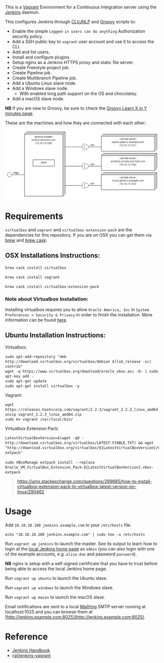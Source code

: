 This is a [Vagrant](https://www.vagrantup.com/) Environment for a Continuous Integration server using the [Jenkins](https://jenkins.io) daemon.

This configures Jenkins through [CLI/JNLP](https://wiki.jenkins-ci.org/display/JENKINS/Jenkins+CLI) and [Groovy](http://www.groovy-lang.org/) scripts to:

* Enable the simple `Logged-in users can do anything` Authorization security policy.
* Add a SSH public key to `vagrant` user account and use it to access the CLI.
* Add and list users.
* Install and configure plugins.
* Setup nginx as a Jenkins HTTPS proxy and static file server.
* Create Freestyle project job.
* Create Pipeline job.
* Create Multibranch Pipeline job.
* Add a Ubuntu Linux slave node.
* Add a Windows slave node.
  * With enabled long path support on the OS and chocolatey.
* Add a macOS slave node.

**NB** If you are new to Groovy, be sure to check the [Groovy Learn X in Y minutes page](https://learnxinyminutes.com/docs/groovy/).

These are the machines and how they are connected with each other:

<img src="diagram.png">


# Requirements

`virtualbox` and `vagrant` and `virtualbox-extension-pack` are the dependencies for this repository.
If you are on OSX you can get them via [brew](https://github.com/Homebrew/brew) and [brew cask](https://github.com/Homebrew/homebrew-cask):

## OSX Installations Instructions:

`brew cask install virtualbox`

`brew cask install vagrant`

`brew cask install virtualbox-extension-pack`

### Note about Virtualbox Installation:

Installing virtualbox requires you to allow `Oracle America, Inc` in `System Preferences > Security & Privacy` in order to finish the installation. More information can be found [here](http://osxdaily.com/2018/12/31/install-run-virtualbox-macos-install-kernel-fails/).


## Ubuntu Installation Instructions:

Virtualbox:

```
sudo apt-add-repository "deb http://download.virtualbox.org/virtualbox/debian $(lsb_release -sc) contrib"
wget -q https://www.virtualbox.org/download/oracle_vbox.asc -O- | sudo apt-key add -
sudo apt-get update
sudo apt-get install virtualbox -y
```

Vagrant:

```
wget https://releases.hashicorp.com/vagrant/2.2.3/vagrant_2.2.3_linux_amd64.zip
unzip vagrant_2.2.3_linux_amd64.zip
sudo mv vagrant /usr/local/bin/
```

Virtualbox Extension Pack:

```
LatestVirtualBoxVersion=$(wget -qO - http://download.virtualbox.org/virtualbox/LATEST-STABLE.TXT) && wget "http://download.virtualbox.org/virtualbox/${LatestVirtualBoxVersion}/Oracle_VM_VirtualBox_Extension_Pack-${LatestVirtualBoxVersion}.vbox-extpack"

sudo VBoxManage extpack install --replace Oracle_VM_VirtualBox_Extension_Pack-${LatestVirtualBoxVersion}.vbox-extpack
```
> https://unix.stackexchange.com/questions/289685/how-to-install-virtualbox-extension-pack-to-virtualbox-latest-version-on-linux/290462

# Usage

Add `10.10.10.100 jenkins.example.com` to your `/etc/hosts` file. 

```
echo "10.10.10.100 jenkins.example.com" | sudo tee -a /etc/hosts
```

Run `vagrant up jenkins` to launch the master. See its output to learn how to login at the
[local Jenkins home page](https://jenkins.example.com) as `admin` (you can also login with
one of the example accounts, e.g. `alice.doe` and password `password`).

**NB** nginx is setup with a self-signed certificate that you have to trust before being able to access the local Jenkins home page.

Run `vagrant up ubuntu` to launch the Ubuntu slave.

Run `vagrant up windows` to launch the Windows slave.

Run `vagrant up macos` to launch the macOS slave.

Email notifications are sent to a local [MailHog](https://github.com/mailhog/MailHog) SMTP server running at localhost:1025 and you can browse them at [http://jenkins.example.com:8025](http://jenkins.example.com:8025).

# Reference

* [Jenkins Handbook](https://jenkins.io/doc/book/)
* [rgl/jenkins-vagrant](https://github.com/rgl/jenkins-vagrant)

